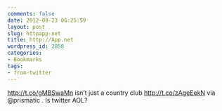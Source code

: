 ```yaml
---
comments: false
date: 2012-08-23 06:25:59
layout: post
slug: httpapp-net
title: http://App.net
wordpress_id: 2858
categories:
- Bookmarks
tags:
- from-twitter
---
```


http://t.co/gMBSwaMn isn’t just a country club http://t.co/zAgeEekN via @prismatic . Is twitter AOL?
